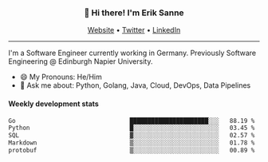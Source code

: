 <h3 align="center">👋 Hi there! I'm Erik Sanne</h3>
<p align="center">
  <a href="https://eriksanne.com">Website</a> •
  <a href="https://twitter.com/ErikKonradSanne">Twitter</a> •
  <a href="https://www.linkedin.com/in/eriksanne/">LinkedIn</a>
</p>

---
I'm a Software Engineer currently working in Germany. Previously Software Engineering @ Edinburgh Napier University.

- 😄 My Pronouns: He/Him
- 💬 Ask me about: Python, Golang, Java, Cloud, DevOps, Data Pipelines

<h4>Weekly development stats</h4>
<!--START_SECTION:waka-->

```txt
Go                                ██████████████████████░░░   88.19 %
Python                            █░░░░░░░░░░░░░░░░░░░░░░░░   03.45 %
SQL                               ▓░░░░░░░░░░░░░░░░░░░░░░░░   02.57 %
Markdown                          ▒░░░░░░░░░░░░░░░░░░░░░░░░   01.78 %
protobuf                          ▒░░░░░░░░░░░░░░░░░░░░░░░░   00.89 %
```

<!--END_SECTION:waka-->
